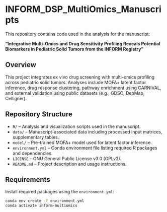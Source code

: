 # INFORM_DSP_MultiOmics_Manuscripts

This repository contains code used in the analysis for the manuscript:

**“Integrative Multi-Omics and Drug Sensitivity Profiling Reveals Potential Biomarkers in Pediatric Solid Tumors from the INFORM Registry”**  

## Overview

This project integrates ex vivo drug screening with multi-omics profiling across pediatric solid tumors. Analyses include MOFA+ latent factor inference, drug response clustering, pathway enrichment using CARNIVAL, and external validation using public datasets (e.g., GDSC, DepMap, Celligner).

## Repository Structure

- `R/` – Analysis and visualization scripts used in the manuscript.
- `data/` – Manuscript-associated data including processed input matrices, supplementary tables.
- `model/` – Pre-trained MOFA+ model used for latent factor inference.
- `environment.yml` – Conda environment file listing required R packages and dependencies.
- `LICENSE` – GNU General Public License v3.0 (GPLv3).
- `README.md` – Project description and usage instructions.

## Requirements

Install required packages using the `environment.yml`:

```bash
conda env create -f environment.yml
conda activate inform-multiomics
